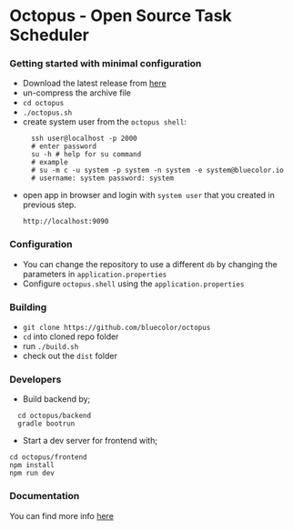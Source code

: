 # Octopus - Open Source Task Scheduler




### Getting started with minimal configuration
- Download the latest release from [here](https://github.com/bluecolor/octopus/releases)
- un-compress the archive file
- `cd octopus`
- `./octopus.sh`
- create system user from the `octopus shell`:
  ```
    ssh user@localhost -p 2000
    # enter password
    su -h # help for su command
    # example
    # su -m c -u system -p system -n system -e system@bluecolor.io
    # username: system password: system
  ```
- open app in browser and login with `system user` that you created in previous step.
  ```
  http://localhost:9090
  ```


### Configuration
- You can change the repository to use a different `db` by changing the parameters in `application.properties`
- Configure `octopus.shell` using the `application.properties`


### Building
- `git clone https://github.com/bluecolor/octopus`
- `cd` into cloned repo folder
- run `./build.sh`
- check out the `dist` folder


### Developers
- Build backend by;
```
  cd octopus/backend
  gradle bootrun
```
- Start a dev server for frontend with;
```
cd octopus/frontend
npm install
npm run dev
```


### Documentation
You can find more info [here](https://bluecolor.github.io/octopus/)